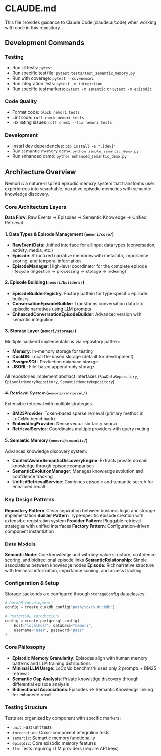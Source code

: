 # CLAUDE.md

This file provides guidance to Claude Code (claude.ai/code) when working with code in this repository.

## Development Commands

### Testing
- Run all tests: `pytest`
- Run specific test file: `pytest tests/test_semantic_memory.py`
- Run with coverage: `pytest --cov=nemori`
- Run integration tests: `pytest -m integration`
- Run specific test markers: `pytest -m semantic` or `pytest -m episodic`

### Code Quality
- Format code: `black nemori tests`
- Lint code: `ruff check nemori tests`
- Fix linting issues: `ruff check --fix nemori tests`

### Development
- Install dev dependencies: `pip install -e ".[dev]"`
- Run semantic memory demo: `python simple_semantic_demo.py`
- Run enhanced demo: `python enhanced_semantic_demo.py`

## Architecture Overview

Nemori is a nature-inspired episodic memory system that transforms user experiences into searchable, narrative episodic memories with semantic knowledge discovery.

### Core Architecture Layers

**Data Flow**: Raw Events → Episodes → Semantic Knowledge → Unified Retrieval

#### 1. Data Types & Episode Management (`nemori/core/`)
- **RawEventData**: Unified interface for all input data types (conversation, activity, media, etc.)
- **Episode**: Structured narrative memories with metadata, importance scoring, and temporal information
- **EpisodeManager**: High-level coordinator for the complete episode lifecycle (ingestion → processing → storage → indexing)

#### 2. Episode Building (`nemori/builders/`)
- **EpisodeBuilderRegistry**: Factory pattern for type-specific episode builders
- **ConversationEpisodeBuilder**: Transforms conversation data into episodic narratives using LLM prompts
- **EnhancedConversationEpisodeBuilder**: Advanced version with semantic integration

#### 3. Storage Layer (`nemori/storage/`)
Multiple backend implementations via repository pattern:
- **Memory**: In-memory storage for testing
- **DuckDB**: Local file-based storage (default for development)
- **PostgreSQL**: Production database storage
- **JSONL**: File-based append-only storage

All repositories implement abstract interfaces (`RawDataRepository`, `EpisodicMemoryRepository`, `SemanticMemoryRepository`).

#### 4. Retrieval System (`nemori/retrieval/`)
Extensible retrieval with multiple strategies:
- **BM25Provider**: Token-based sparse retrieval (primary method in LoCoMo benchmark)
- **EmbeddingProvider**: Dense vector similarity search
- **RetrievalService**: Coordinates multiple providers with query routing

#### 5. Semantic Memory (`nemori/semantic/`)
Advanced knowledge discovery system:
- **ContextAwareSemanticDiscoveryEngine**: Extracts private domain knowledge through episode comparison
- **SemanticEvolutionManager**: Manages knowledge evolution and confidence tracking
- **UnifiedRetrievalService**: Combines episodic and semantic search for enhanced recall

### Key Design Patterns

**Repository Pattern**: Clean separation between business logic and storage implementation
**Builder Pattern**: Type-specific episode creation with extensible registration system
**Provider Pattern**: Pluggable retrieval strategies with unified interfaces
**Factory Pattern**: Configuration-driven component instantiation

### Data Models

**SemanticNode**: Core knowledge unit with key-value structure, confidence scoring, and bidirectional episode links
**SemanticRelationship**: Simple associations between knowledge nodes
**Episode**: Rich narrative structure with temporal information, importance scoring, and access tracking

### Configuration & Setup

Storage backends are configured through `StorageConfig` dataclasses:
```python
# DuckDB (development)
config = create_duckdb_config("path/to/db.duckdb")

# PostgreSQL (production)
config = create_postgresql_config(
    host="localhost", database="nemori",
    username="user", password="pass"
)
```

### Core Philosophy

- **Episodic Memory Granularity**: Episodes align with human memory patterns and LLM training distributions
- **Minimal LLM Usage**: LoCoMo benchmark uses only 2 prompts + BM25 retrieval
- **Semantic Gap Analysis**: Private knowledge discovery through differential episode analysis
- **Bidirectional Associations**: Episodes ↔ Semantic Knowledge linking for enhanced recall

### Testing Structure

Tests are organized by component with specific markers:
- `unit`: Fast unit tests
- `integration`: Cross-component integration tests
- `semantic`: Semantic memory functionality
- `episodic`: Core episodic memory features
- `llm`: Tests requiring LLM providers (require API keys)